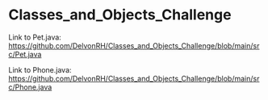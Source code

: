 # Classes_and_Objects_Challenge
Link to Pet.java: https://github.com/DelvonRH/Classes_and_Objects_Challenge/blob/main/src/Pet.java

Link to Phone.java: https://github.com/DelvonRH/Classes_and_Objects_Challenge/blob/main/src/Phone.java
